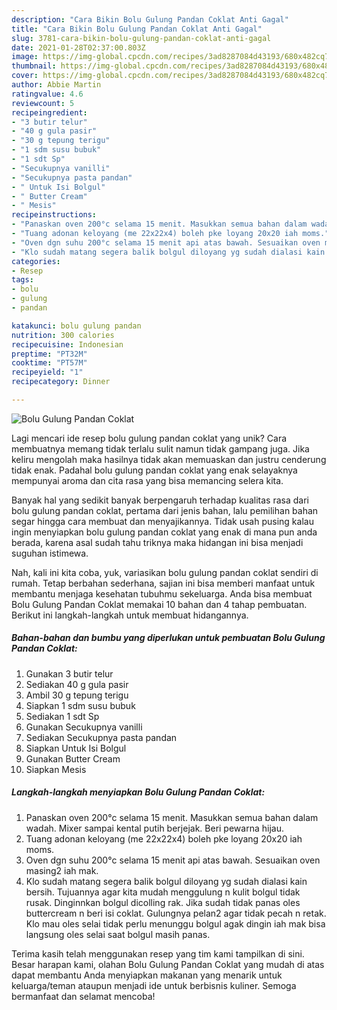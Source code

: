 ```yaml
---
description: "Cara Bikin Bolu Gulung Pandan Coklat Anti Gagal"
title: "Cara Bikin Bolu Gulung Pandan Coklat Anti Gagal"
slug: 3781-cara-bikin-bolu-gulung-pandan-coklat-anti-gagal
date: 2021-01-28T02:37:00.803Z
image: https://img-global.cpcdn.com/recipes/3ad8287084d43193/680x482cq70/bolu-gulung-pandan-coklat-foto-resep-utama.jpg
thumbnail: https://img-global.cpcdn.com/recipes/3ad8287084d43193/680x482cq70/bolu-gulung-pandan-coklat-foto-resep-utama.jpg
cover: https://img-global.cpcdn.com/recipes/3ad8287084d43193/680x482cq70/bolu-gulung-pandan-coklat-foto-resep-utama.jpg
author: Abbie Martin
ratingvalue: 4.6
reviewcount: 5
recipeingredient:
- "3 butir telur"
- "40 g gula pasir"
- "30 g tepung terigu"
- "1 sdm susu bubuk"
- "1 sdt Sp"
- "Secukupnya vanilli"
- "Secukupnya pasta pandan"
- " Untuk Isi Bolgul"
- " Butter Cream"
- " Mesis"
recipeinstructions:
- "Panaskan oven 200°c selama 15 menit. Masukkan semua bahan dalam wadah. Mixer sampai kental putih berjejak. Beri pewarna hijau."
- "Tuang adonan keloyang (me 22x22x4) boleh pke loyang 20x20 iah moms."
- "Oven dgn suhu 200°c selama 15 menit api atas bawah. Sesuaikan oven masing2 iah mak."
- "Klo sudah matang segera balik bolgul diloyang yg sudah dialasi kain bersih. Tujuannya agar kita mudah menggulung n kulit bolgul tidak rusak. Dinginnkan bolgul dicolling rak. Jika sudah tidak panas oles buttercream n beri isi coklat. Gulungnya pelan2 agar tidak pecah n retak. Klo mau oles selai tidak perlu menunggu bolgul agak dingin iah mak bisa langsung oles selai saat bolgul masih panas."
categories:
- Resep
tags:
- bolu
- gulung
- pandan

katakunci: bolu gulung pandan 
nutrition: 300 calories
recipecuisine: Indonesian
preptime: "PT32M"
cooktime: "PT57M"
recipeyield: "1"
recipecategory: Dinner

---
```



![Bolu Gulung Pandan Coklat](https://img-global.cpcdn.com/recipes/3ad8287084d43193/680x482cq70/bolu-gulung-pandan-coklat-foto-resep-utama.jpg)

Lagi mencari ide resep bolu gulung pandan coklat yang unik? Cara membuatnya memang tidak terlalu sulit namun tidak gampang juga. Jika keliru mengolah maka hasilnya tidak akan memuaskan dan justru cenderung tidak enak. Padahal bolu gulung pandan coklat yang enak selayaknya mempunyai aroma dan cita rasa yang bisa memancing selera kita.



Banyak hal yang sedikit banyak berpengaruh terhadap kualitas rasa dari bolu gulung pandan coklat, pertama dari jenis bahan, lalu pemilihan bahan segar hingga cara membuat dan menyajikannya. Tidak usah pusing kalau ingin menyiapkan bolu gulung pandan coklat yang enak di mana pun anda berada, karena asal sudah tahu triknya maka hidangan ini bisa menjadi suguhan istimewa.


Nah, kali ini kita coba, yuk, variasikan bolu gulung pandan coklat sendiri di rumah. Tetap berbahan sederhana, sajian ini bisa memberi manfaat untuk membantu menjaga kesehatan tubuhmu sekeluarga. Anda bisa membuat Bolu Gulung Pandan Coklat memakai 10 bahan dan 4 tahap pembuatan. Berikut ini langkah-langkah untuk membuat hidangannya.

<!--inarticleads1-->

##### Bahan-bahan dan bumbu yang diperlukan untuk pembuatan Bolu Gulung Pandan Coklat:

1. Gunakan 3 butir telur
1. Sediakan 40 g gula pasir
1. Ambil 30 g tepung terigu
1. Siapkan 1 sdm susu bubuk
1. Sediakan 1 sdt Sp
1. Gunakan Secukupnya vanilli
1. Sediakan Secukupnya pasta pandan
1. Siapkan  Untuk Isi Bolgul
1. Gunakan  Butter Cream
1. Siapkan  Mesis




<!--inarticleads2-->

##### Langkah-langkah menyiapkan Bolu Gulung Pandan Coklat:

1. Panaskan oven 200°c selama 15 menit. Masukkan semua bahan dalam wadah. Mixer sampai kental putih berjejak. Beri pewarna hijau.
1. Tuang adonan keloyang (me 22x22x4) boleh pke loyang 20x20 iah moms.
1. Oven dgn suhu 200°c selama 15 menit api atas bawah. Sesuaikan oven masing2 iah mak.
1. Klo sudah matang segera balik bolgul diloyang yg sudah dialasi kain bersih. Tujuannya agar kita mudah menggulung n kulit bolgul tidak rusak. Dinginnkan bolgul dicolling rak. Jika sudah tidak panas oles buttercream n beri isi coklat. Gulungnya pelan2 agar tidak pecah n retak. Klo mau oles selai tidak perlu menunggu bolgul agak dingin iah mak bisa langsung oles selai saat bolgul masih panas.




Terima kasih telah menggunakan resep yang tim kami tampilkan di sini. Besar harapan kami, olahan Bolu Gulung Pandan Coklat yang mudah di atas dapat membantu Anda menyiapkan makanan yang menarik untuk keluarga/teman ataupun menjadi ide untuk berbisnis kuliner. Semoga bermanfaat dan selamat mencoba!
